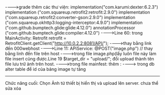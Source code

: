 ---->grade thêm các thư viện:
 implementation("com.karumi:dexter:6.2.3")
    implementation ("com.squareup.retrofit2:retrofit:2.9.0")
    implementation ("com.squareup.retrofit2:converter-gson:2.9.0")
    implementation ("com.squareup.okhttp3:logging-interceptor:4.9.0")
    implementation ("com.github.bumptech.glide:glide:4.12.0")
    annotationProcessor ("com.github.bumptech.glide:compiler:4.12.0")
---->Line 60: trong MainActivity:  Retrofit retrofit = RetrofitClient.getClient("http://10.0.2.2:8081/API/");
---->thay bằng link đến 000webhost
---->Line 11: APiService: @POST("image.php") // thay bằng linh đến file trên host
---->trong file image.php(lấy luôn file này làm file insert cũng được.Line 19  $target_dir = "upload/"; đổi upload thành tên file lưu trữ ảnh trên host.
---->trong file mainfest: thêm :  <uses-permission android:name="android.permission.READ_EXTERNAL_STORAGE"/>
----> trong db alter table để id của bảng image tự tăng






--------
Chức năng cuối:
Chọn Ảnh từ thiết bị
hiển thị và upload lên server.
chưa thể sửa xóa
